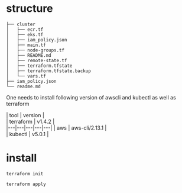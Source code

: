 # structure

```
├── cluster
│   ├── ecr.tf
│   ├── eks.tf
│   ├── iam_policy.json
│   ├── main.tf
│   ├── node-groups.tf
│   ├── README.md
│   ├── remote-state.tf
│   ├── terraform.tfstate
│   ├── terraform.tfstate.backup
│   └── vars.tf
├── iam_policy.json
└── readme.md
```

One needs to install following version of awscli and kubectl as well as terraform

| tool | version |  
| terraform | v1.4.2 |  
|---|---|---|---|---|
| aws | aws-cli/2.13.1 |  
| kubectl | v5.0.1 |


# install

```
terraform init
```

```
terraform apply
```